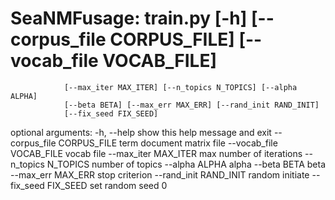 # SeaNMFusage: train.py [-h] [--corpus_file CORPUS_FILE] [--vocab_file VOCAB_FILE]
                [--max_iter MAX_ITER] [--n_topics N_TOPICS] [--alpha ALPHA]
                [--beta BETA] [--max_err MAX_ERR] [--rand_init RAND_INIT]
                [--fix_seed FIX_SEED]

optional arguments:
  -h, --help            show this help message and exit
  --corpus_file CORPUS_FILE
                        term document matrix file
  --vocab_file VOCAB_FILE
                        vocab file
  --max_iter MAX_ITER   max number of iterations
  --n_topics N_TOPICS   number of topics
  --alpha ALPHA         alpha
  --beta BETA           beta
  --max_err MAX_ERR     stop criterion
  --rand_init RAND_INIT
                        random initiate
  --fix_seed FIX_SEED   set random seed 0
